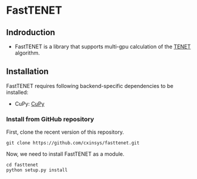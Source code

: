 # FastTENET

## Indroduction
- FastTENET is a library that supports multi-gpu calculation of the [TENET](https://github.com/neocaleb/TENET) algorithm.

## Installation

FastTENET requires following backend-specific dependencies to be installed:
- CuPy: [CuPy](https://cupy.dev/)

### Install from GitHub repository
First, clone the recent version of this repository.

```
git clone https://github.com/cxinsys/fasttenet.git
```


Now, we need to install FastTENET as a module.

```
cd fasttenet
python setup.py install
```